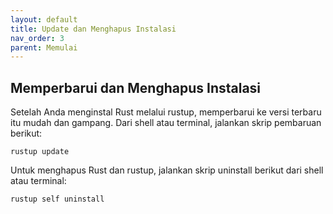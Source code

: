 ```yaml
---
layout: default
title: Update dan Menghapus Instalasi
nav_order: 3
parent: Memulai
---
```


## Memperbarui dan Menghapus Instalasi
Setelah Anda menginstal Rust melalui rustup, memperbarui ke versi terbaru itu mudah dan gampang. Dari shell atau terminal, jalankan skrip pembaruan berikut:

```
rustup update
```
Untuk menghapus Rust dan rustup, jalankan skrip uninstall berikut dari shell atau terminal:

```
rustup self uninstall
```